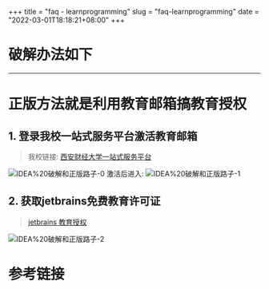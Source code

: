 +++
title = "faq - learnprogramming"
slug = "faq-learnprogramming"
date = "2022-03-01T18:18:21+08:00"
+++
# 破解办法如下


---



# 正版方法就是利用教育邮箱搞教育授权

## 1. 登录我校一站式服务平台激活教育邮箱
> 我校链接: [西安财经大学一站式服务平台](http://my.xaufe.edu.cn/newcjmh/office)


![IDEA%20破解和正版路子-0](https://everrwsr.github.io/tech/assets/IDEA%20破解和正版路子-0.png)
激活后进入:
![IDEA%20破解和正版路子-1](https://everrwsr.github.io/tech/assets/IDEA%20破解和正版路子-1.png)

## 2. 获取jetbrains免费教育许可证
> [jetbrains 教育授权](https://www.jetbrains.com/zh-cn/community/education/#students)


![IDEA%20破解和正版路子-2](https://everrwsr.github.io/tech/assets/IDEA%20破解和正版路子-2.png)


# 参考链接

